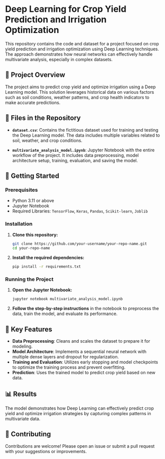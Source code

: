# Deep Learning for Crop Yield Prediction and Irrigation Optimization

This repository contains the code and dataset for a project focused on crop yield prediction and irrigation optimization using Deep Learning techniques. The approach demonstrates how neural networks can effectively handle multivariate analysis, especially in complex datasets.

## 📑 Project Overview

The project aims to predict crop yield and optimize irrigation using a Deep Learning model. This solution leverages historical data on various factors such as soil conditions, weather patterns, and crop health indicators to make accurate predictions.

## 📂 Files in the Repository

- **`dataset.csv`**: Contains the fictitious dataset used for training and testing the Deep Learning model. The data includes multiple variables related to soil, weather, and crop conditions.
  
- **`multivariate_analysis_model.ipynb`**: Jupyter Notebook with the entire workflow of the project. It includes data preprocessing, model architecture setup, training, evaluation, and saving the model.

## 🚀 Getting Started

### Prerequisites

- Python 3.11 or above
- Jupyter Notebook
- Required Libraries: `TensorFlow`, `Keras`, `Pandas`, `Scikit-learn`, `Joblib`

### Installation

1. **Clone this repository:**
   ```bash
   git clone https://github.com/your-username/your-repo-name.git
   cd your-repo-name
   ```

2. **Install the required dependencies:**
   ```bash
   pip install -r requirements.txt
   ```

### Running the Project

1. **Open the Jupyter Notebook:**
   ```bash
   jupyter notebook multivariate_analysis_model.ipynb
   ```

2. **Follow the step-by-step instructions** in the notebook to preprocess the data, train the model, and evaluate its performance.

## 🌟 Key Features

- **Data Preprocessing**: Cleans and scales the dataset to prepare it for modeling.
- **Model Architecture**: Implements a sequential neural network with multiple dense layers and dropout for regularization.
- **Training and Evaluation**: Utilizes early stopping and model checkpoints to optimize the training process and prevent overfitting.
- **Prediction**: Uses the trained model to predict crop yield based on new data.

## 📊 Results

The model demonstrates how Deep Learning can effectively predict crop yield and optimize irrigation strategies by capturing complex patterns in multivariate data.

## 🤝 Contributing

Contributions are welcome! Please open an issue or submit a pull request with your suggestions or improvements.


